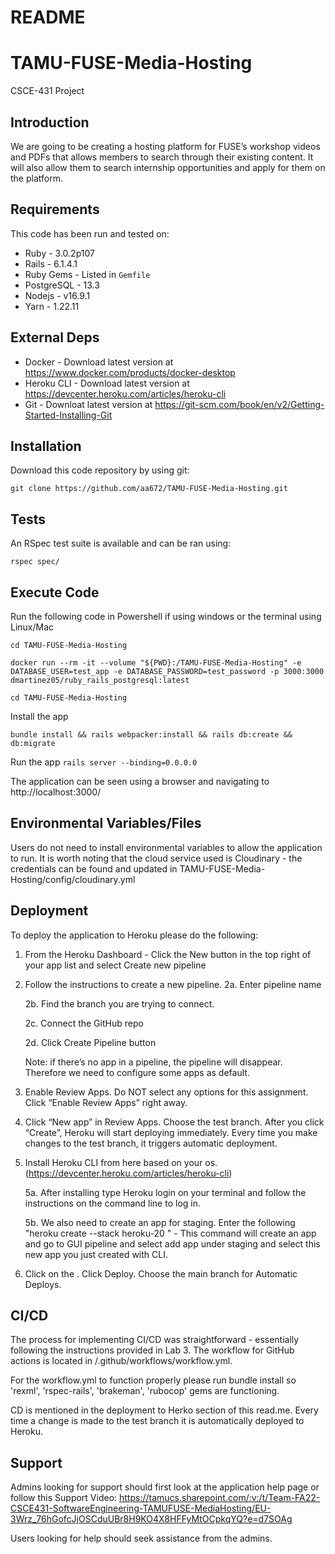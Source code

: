 # README

# TAMU-FUSE-Media-Hosting
CSCE-431 Project

## Introduction ##

We are going to be creating a hosting platform for FUSE’s workshop videos and PDFs that allows members to search through their existing content. 
It will also allow them to search internship opportunities and apply for them on the platform. 

## Requirements ##

This code has been run and tested on:

* Ruby - 3.0.2p107
* Rails - 6.1.4.1
* Ruby Gems - Listed in `Gemfile`
* PostgreSQL - 13.3 
* Nodejs - v16.9.1
* Yarn - 1.22.11


## External Deps  ##

* Docker - Download latest version at https://www.docker.com/products/docker-desktop
* Heroku CLI - Download latest version at https://devcenter.heroku.com/articles/heroku-cli
* Git - Downloat latest version at https://git-scm.com/book/en/v2/Getting-Started-Installing-Git

## Installation ##

Download this code repository by using git:

 `git clone https://github.com/aa672/TAMU-FUSE-Media-Hosting.git`


## Tests ##

An RSpec test suite is available and can be ran using:

  `rspec spec/`

## Execute Code ##

Run the following code in Powershell if using windows or the terminal using Linux/Mac

  `cd TAMU-FUSE-Media-Hosting`

  `docker run --rm -it --volume "${PWD}:/TAMU-FUSE-Media-Hosting" -e DATABASE_USER=test_app -e DATABASE_PASSWORD=test_password -p 3000:3000 dmartinez05/ruby_rails_postgresql:latest`

  `cd TAMU-FUSE-Media-Hosting`

Install the app

  `bundle install && rails webpacker:install && rails db:create && db:migrate`

Run the app
  `rails server --binding=0.0.0.0`

The application can be seen using a browser and navigating to http://localhost:3000/

## Environmental Variables/Files ##

Users do not need to install environmental variables to allow the application to run. It is worth noting that the cloud service used is Cloudinary - the credentials can be found and updated in TAMU-FUSE-Media-Hosting/config/cloudinary.yml 

## Deployment ##

To deploy the application to Heroku please do the following:

1. From the Heroku Dashboard - Click the New button in the top right of your app list and select Create new pipeline

2. Follow the instructions to create a new pipeline.
     2a. Enter pipeline name

     2b. Find the branch you are trying to connect.

     2c. Connect the GitHub repo

     2d. Click Create Pipeline button

     Note: if there’s no app in a pipeline, the pipeline will disappear. Therefore we need to configure some apps as default.

3. Enable Review Apps. Do NOT select any options for this assignment. Click “Enable Review Apps” right away.

4. Click “New app” in Review Apps. Choose the test branch. After you click “Create”, Heroku will start deploying immediately. Every time you make changes to the test branch, it triggers automatic deployment.

5. Install Heroku CLI from here based on your os. (https://devcenter.heroku.com/articles/heroku-cli)

     5a. After installing type Heroku login on your terminal and follow the instructions on the command line to log in.

     5b. We also need to create an app for staging. Enter the following "heroku create --stack heroku-20 <CHANGE NAME>" - This command will create an app and go to      GUI pipeline and select add app under staging and select this new app you just created with CLI.

6. Click on the <CHANGE NAME>. Click Deploy. Choose the main branch for Automatic Deploys.


## CI/CD ##

The process for implementing CI/CD was straightforward - essentially following the instructions provided in Lab 3. The workflow for GitHub actions is located in /.github/workflows/workflow.yml. 

For the workflow.yml to function properly please run bundle install so 'rexml', 'rspec-rails', 'brakeman', 'rubocop' gems are functioning. 

CD is mentioned in the deployment to Herko section of this read.me. Every time a change is made to the test branch it is automatically deployed to Heroku.

## Support ##

Admins looking for support should first look at the application help page or follow this Support Video: https://tamucs.sharepoint.com/:v:/t/Team-FA22-CSCE431-SoftwareEngineering-TAMUFUSE-MediaHosting/EU-3Wrz_76hGofcJjOSCduUBr8H9KO4X8HFFyMtOCpkqYQ?e=d7SOAg

Users looking for help should seek assistance from the admins.
